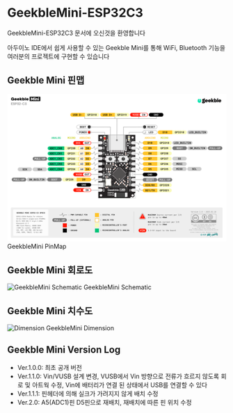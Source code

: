 GeekbleMini-ESP32C3
=============
GeekbleMini-ESP32C3 문서에 오신것을 환영합니다

아두이노 IDE에서 쉽게 사용할 수 있는 Geekble Mini를 통해 WiFi, Bluetooth 기능을 여러분의 프로젝트에 구현할 수 있습니다

Geekble Mini 핀맵
-------------
![GEEKBLE Mini-ESP32@2x](https://github.com/SooDragon/GeekbleMini-ESP32C3/blob/main/GEEKBLE%20Min_V2_PinMap.png)
GeekbleMini PinMap

Geekble Mini 회로도
-------------
![GeekbleMini Schematic](https://github.com/SooDragon/GeekbleMini-ESP32C3/assets/82627949/97d98bc8-8552-4cfd-b9b2-6a397f466c56)
GeekbleMini Schematic

Geekble Mini 치수도
-------------
![Dimension](https://github.com/SooDragon/GeekbleMini-ESP32C3/assets/82627949/7f9556da-58ea-45cf-b5bf-8bbe3479398c)
GeekbleMini Dimension

Geekble Mini Version Log
-------------
- Ver.1.0.0: 최초 공개 버전
- Ver.1.1.0: Vin/VUSB 설계 변경, VUSB에서 Vin 방향으로 전류가 흐르지 않도록 회로 및 아트웍 수정, Vin에 배터리가 연결 된 상태에서 USB를 연결할 수 있다
- Ver.1.1.1: 핀헤더에 의해 실크가 가려지지 않게 배치 수정
- Ver.2.0: A5(ADC1)핀 D5핀으로 재배치, 재배치에 따른 핀 위치 수정
